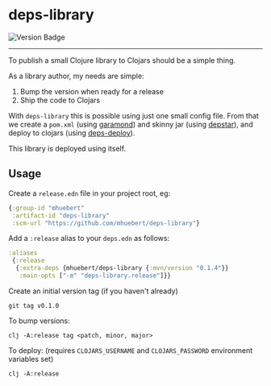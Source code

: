 # deps-library

![Version Badge](https://img.shields.io/clojars/v/mhuebert/deps-library)

----

To publish a small Clojure library to Clojars should be a simple thing.

As a library author, my needs are simple:

1. Bump the version when ready for a release
2. Ship the code to Clojars

With `deps-library` this is possible using just one small config file. From that we
create a `pom.xml` (using [garamond](https://github.com/workframers/garamond))
and skinny jar (using [depstar](https://github.com/seancorfield/depstar)), and
deploy to clojars (using [deps-deploy](https://github.com/slipset/deps-deploy)).

This library is deployed using itself.

## Usage

Create a `release.edn` file in your project root, eg:

```clj
{:group-id "mhuebert"
 :artifact-id "deps-library"
 :scm-url "https://github.com/mhuebert/deps-library"}
```

Add a `:release` alias to your `deps.edn` as follows:

```clj
:aliases
 {:release
  {:extra-deps {mhuebert/deps-library {:mvn/version "0.1.4"}}
   :main-opts ["-m" "deps-library.release"]}}
```

Create an initial version tag (if you haven't already)

```
git tag v0.1.0
```

To bump versions:
```
clj -A:release tag <patch, minor, major>
```

To deploy: (requires `CLOJARS_USERNAME` and `CLOJARS_PASSWORD` environment variables set)
```
clj -A:release
```

